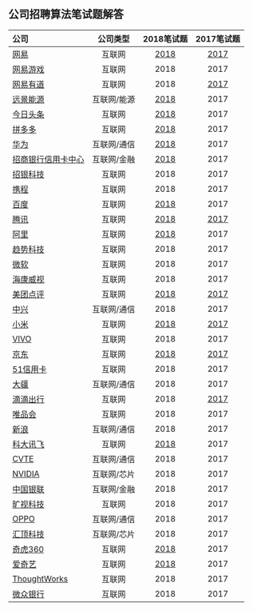 
## 公司招聘算法笔试题解答

|公司|公司类型|2018笔试题|2017笔试题|
|:---|:----:|:----:|:---:|
|[网易](http://campus.163.com/#/home)                                                                                      |互联网      |[2018](https://github.com/LyricYang/Internet-Recruiting-Algorithm-Problems/blob/master/InternetRecruitingAlgorithmProblems/NETEASE/Problem%20Description%202018.md)|[2017](https://github.com/LyricYang/Internet-Recruiting-Algorithm-Problems/blob/master/InternetRecruitingAlgorithmProblems/NETEASE/Problem%20Description%202017.md)|
|[网易游戏](http://game.campus.163.com/index.html)                                                                         |互联网      | 2018|2017|
|[网易有道](http://job.youdao.com/)                                                                                        |互联网      | 2018|[2017](https://github.com/LyricYang/Internet-Recruiting-Algorithm-Problems/blob/master/InternetRecruitingAlgorithmProblems/YOUDAO/Problem%20Description%202017.md)|
|[远景能源](https://recruit.envisioncn.com/)                                                                               |互联网/能源 |[2018](https://github.com/LyricYang/Internet-Recruiting-Algorithm-Problems/blob/master/InternetRecruitingAlgorithmProblems/ENVISION/Problem%20Description%202018.md)|2017|
|[今日头条](https://job.bytedance.com/campus)                                                                              |互联网      |[2018](https://github.com/LyricYang/Internet-Recruiting-Algorithm-Problems/blob/master/InternetRecruitingAlgorithmProblems/TOUTIAO/Problem%20Description%202018.md)|2017|
|[拼多多](http://www.pinduoduo.com/campus.html)                                                                            |互联网      |[2018](https://github.com/LyricYang/Internet-Recruiting-Algorithm-Problems/blob/master/InternetRecruitingAlgorithmProblems/PINDUODUO/Problem%20Description%202018.md)|2017|
|[华为](http://career.huawei.com/reccampportal/campus4_index.html#campus4/pages/home/freshGraduate.html?type=2&faqtype=1)  |互联网/通信 |[2018](https://github.com/LyricYang/Internet-Recruiting-Algorithm-Problems/blob/master/InternetRecruitingAlgorithmProblems/HUAWEI/Problem%20Description%202018.md)|2017|
|[招商银行信用卡中心](http://cmbcc.zhiye.com/campus)                                                                       |互联网/金融 |[2018](https://github.com/LyricYang/Internet-Recruiting-Algorithm-Problems/blob/master/InternetRecruitingAlgorithmProblems/MERCHANTSBANK/Problem%20Description%202018.md)|2017|
|[招银科技](https://cmbnt.cmbchina.com/bulletin/cmbnt2018/index.html)                                                      |互联网      |2018|2017|
|[携程](http://campus.ctrip.com/)                                                                                          |互联网      |2018|2017|
|[百度](https://talent.baidu.com/external/baidu/campus.html#/campus)                                                       |互联网      |[2018](https://github.com/LyricYang/Internet-Recruiting-Algorithm-Problems/blob/master/InternetRecruitingAlgorithmProblems/Baidu/Problem%20Description%202018.md)|2017|
|[腾讯](https://join.qq.com/index.php)                                                                                     |互联网      |[2018](https://github.com/LyricYang/Internet-Recruiting-Algorithm-Problems/blob/master/InternetRecruitingAlgorithmProblems/TENCENT/Problem%20Description%202018.md)|[2017](https://github.com/LyricYang/Internet-Recruiting-Algorithm-Problems/blob/master/InternetRecruitingAlgorithmProblems/TENCENT/Problem%20Description%202017.md)|
|[阿里](https://campus.alibaba.com/index.htm)                                                                              |互联网      |[2018](https://github.com/LyricYang/Internet-Recruiting-Algorithm-Problems/blob/master/InternetRecruitingAlgorithmProblems/ALiBaba/Problem%20Description%202018.md)|2017|
|[趋势科技](http://campus.51job.com/trendmicro2018/job.html)                                                               |互联网      |2018|2017|
|[微软](http://www.joinms.com/cn_c/index.html)                                                                             |互联网      |2018|2017|
|[海康威视](http://campus.hikvision.com/home)                                                                              |互联网      |2018|2017|
|[美团点评](https://campus.meituan.com/#/)                                                                                 |互联网      |[2018](https://github.com/LyricYang/Internet-Recruiting-Algorithm-Problems/blob/master/InternetRecruitingAlgorithmProblems/MEITUAN/Problem%20Description%202018.md)|[2017](https://github.com/LyricYang/Internet-Recruiting-Algorithm-Problems/blob/master/InternetRecruitingAlgorithmProblems/MEITUAN/Problem%20Description%202017.md)|
|[中兴](http://job.zte.com.cn/)                                                                                            |互联网/通信 |2018|2017|
|[小米](http://hr.xiaomi.com/campus/process)                                                                               |互联网      |[2018](https://github.com/LyricYang/Internet-Recruiting-Algorithm-Problems/blob/master/InternetRecruitingAlgorithmProblems/MI/Problem%20Description%202018.md)|[2017](https://github.com/LyricYang/Internet-Recruiting-Algorithm-Problems/blob/master/InternetRecruitingAlgorithmProblems/MI/Problem%20Description%202017.md)|
|[VIVO](http://hr.vivo.com/wt/vivo/web/index/CompvivoPagerecruit_School)                                                   |互联网      |2018|2017|
|[京东](http://campus.jd.com/home)                                                                                         |互联网      |[2018](https://github.com/LyricYang/Internet-Recruiting-Algorithm-Problems/blob/master/InternetRecruitingAlgorithmProblems/JD/Problem%20Description%202018.md)|[2017](https://github.com/LyricYang/Internet-Recruiting-Algorithm-Problems/blob/master/InternetRecruitingAlgorithmProblems/JD/Problem%20Description%202017.md)|
|[51信用卡](http://job.u51.com/Campus/)                                                                                    |互联网      |2018|2017|
|[大疆](https://we.dji.com/zh-CN/)                                                                                         |互联网/通信 |2018|2017|
|[滴滴出行](http://campus.didichuxing.com/campus)                                                                          |互联网      |2018|[2017](https://github.com/LyricYang/Internet-Recruiting-Algorithm-Problems/blob/master/InternetRecruitingAlgorithmProblems/DIDI/Problem%20Description%202017.md)|
|[唯品会](http://campus.vip.com/)                                                                                          |互联网      |2018|2017|
|[新浪](http://career.sina.com.cn/welcome.html)                                                                            |互联网/通信 |2018|2017|
|[科大讯飞](https://iflytek.cheng95.com/other/campus)                                                                      |互联网      |[2018](https://github.com/LyricYang/Internet-Recruiting-Algorithm-Problems/blob/master/InternetRecruitingAlgorithmProblems/IFLYTEK/Problem%20Description%202018.md)|2017|
|[CVTE](http://campus.cvte.com/)                                                                                           |互联网/通信 |2018|2017|
|[NVIDIA](http://campus.51job.com/nvidia/)                                                                                 |互联网/芯片 |2018|2017|
|[中国银联](https://billcloud.unionpay.com/wxweb/UPJob/index)                                                              |互联网/金融 |2018|2017|
|[旷视科技](https://www.megvii.com/campus/)                                                                                |互联网      |2018|2017|
|[OPPO](http://oppotqp.zhaopin.com/index.html)                                                                             |互联网/通信 |2018|2017|
|[汇顶科技](http://www.goodix.com/campus/)                                                                                 |互联网/芯片 |2018|2017|
|[奇虎360](http://hr.360.cn/)                                                                                              |互联网      |[2018](https://github.com/LyricYang/Internet-Recruiting-Algorithm-Problems/blob/master/InternetRecruitingAlgorithmProblems/360/Problem%20Description%202018.md)|2017|
|[爱奇艺](http://zhaopin.iqiyi.com/)                                                                                       |互联网      |[2018](https://github.com/LyricYang/Internet-Recruiting-Algorithm-Problems/blob/master/InternetRecruitingAlgorithmProblems/QIY/Problem%20Description%202018.md)|2017|
|[ThoughtWorks](https://join.thoughtworks.cn)                                                                              |互联网      |2018|2017|
|[微众银行](https://webank.cheng95.com/positions/campus_recruitment?channel=1&project_id=2)                                |互联网      |2018|2017|
